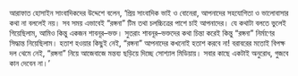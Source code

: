 আরাফাত হোসাইন সাংবাদিকদের উদ্দেশে বলেন, ‘প্রিয় সাংবাদিক ভাই ও বোনেরা, আপনাদের সহযোগিতা ও ভালোবাসার কথা না বললেই নয়। সব সময় এভাবেই “রঙ্গনা” টিম তথা চলচ্চিত্রের পাশে চাই আপনাদের। যে কথাটা বলতে ভুলেই গিয়েছিলাম, আমিও কিন্তু একজন শাবনূর–ভক্ত। সুতরাং শাবনূর–ভক্তদের কথা চিন্তা করেই কিন্তু “রঙ্গনা” নির্মাণের সিদ্ধান্ত নিয়েছিলাম। হতাশ হওয়ার কিছুই নেই, “রঙ্গনা” আপনাদের কখনোই হতাশ করবে না! বরাবরের মতোই বিপক্ষ দল থেমে নেই, “রঙ্গনা” নিয়ে আজেবাজে মন্তব্য ছড়িয়ে দিচ্ছে সোশ্যাল মিডিয়ায়। সবার কাছে একটাই অনুরোধ, গুজবে কান দেবেন না।’
